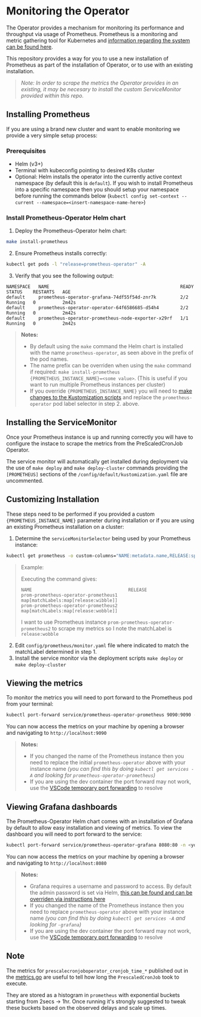 # Monitoring the Operator

The Operator provides a mechanism for monitoring its performance and throughput via usage of Prometheus. Prometheus is a monitoring and metric gathering tool for Kubernetes and [information regarding the system can be found here](https://github.com/coreos/prometheus-operator). 

This repository provides a way for you to use a new installation of Prometheus as part of the installation of Operator, or to use with an existing installation.
> *Note: In order to scrape the metrics the Operator provides in an existing, it may be necesary to install the custom ServiceMonitor provided within this repo.*

## Installing Prometheus

If you are using a brand new cluster and want to enable monitoring we provide a very simple setup process:

### Prerequisites

- Helm (v3+)
- Terminal with kubeconfig pointing to desired K8s cluster 
- Optional: Helm installs the operator into the currently active context namespace (by default this is `default`). If you wish to install Prometheus into a specific namespace then you should setup your namespace before running the commands below (`kubectl config set-context --current --namespace=<insert-namespace-name-here>`)

### Install Prometheus-Operator Helm chart

1. Deploy the Prometheus-Operator helm chart:
```bash
make install-prometheus
```

2. Ensure Prometheus installs correctly:

```bash
kubectl get pods -l "release=prometheus-operator" -A
```

3. Verify that you see the following output:

```
NAMESPACE   NAME                                                 READY   STATUS    RESTARTS   AGE
default     prometheus-operator-grafana-74df55f54d-znr7k         2/2     Running   0          2m42s
default     prometheus-operator-operator-64f6586685-d54h4        2/2     Running   0          2m42s
default     prometheus-operator-prometheus-node-exporter-x29rf   1/1     Running   0          2m42s
```

> **Notes:** 
> - By default using the `make` command the Helm chart is installed with the name `prometheus-operator`, as seen above in the prefix of the pod names.
> - The name prefix can be overriden when using the `make` command if required: `make install-prometheus {PROMETHEUS_INSTANCE_NAME}=<some value>`. (This is useful if you want to run multiple Prometheus instances per cluster)
> - If you override `{PROMETHEUS_INSTANCE_NAME}` you will need to [make changes to the Kustomization scripts](Customizing%20Installation) and replace the `prometheus-operator` pod label selector in step 2. above.


## Installing the ServiceMonitor

Once your Prometheus instance is up and running correctly you will have to configure the instace to scrape the metrics from the PreScaledCronJob Operator.

The service monitor will automatically get installed during deployment via the use of `make deploy` and `make deploy-cluster` commands providing the `[PROMETHEUS]` sections of the `/config/default/kustomization.yaml` file are uncommented.

## Customizing Installation

These steps need to be performed if you provided a custom `{PROMETHEUS_INSTANCE_NAME}` parameter during installation or if you are using an existing Prometheus installation on a cluster:

1. Determine the `serviceMonitorSelector` being used by your Prometheus instance:

```bash
kubectl get prometheus -o custom-columns="NAME:metadata.name,RELEASE:spec.serviceMonitorSelector"
```

> Example:
> 
> Executing the command gives:
>```
>NAME                                    RELEASE
>prom-prometheus-operator-prometheus1   map[matchLabels:map[release:wibble]]
>prom-prometheus-operator-prometheus2   map[matchLabels:map[release:wobble]]
>```
>
> I want to use Prometheus instance `prom-prometheus-operator-prometheus2` to scrape my metrics so I note the matchLabel is `release:wobble`

2. Edit `config/prometheus/monitor.yaml` file where indicated to match the matchLabel determined in step 1.
3. Install the service monitor via the deployment scripts `make deploy` or `make deploy-cluster`

## Viewing the metrics

To monitor the metrics you will need to port forward to the Prometheus pod from your terminal:

```bash
kubectl port-forward service/prometheus-operator-prometheus 9090:9090 -n <your prometheus namespace>
```

You can now access the metrics on your machine by opening a browser and navigating to `http://localhost:9090`

> **Notes:**
> - If you changed the name of the Prometheus instance then you need to replace the initial `prometheus-operator` above with your instance name *(you can find this by doing `kubectl get services -A` and looking for `prometheus-operator-prometheus`)*
> - If you are using the dev container the port forward may not work, use the [VSCode temporary port forwarding](https://code.visualstudio.com/docs/remote/containers#_temporarily-forwarding-a-port) to resolve

## Viewing Grafana dashboards

The Prometheus-Operator Helm chart comes with an installation of Grafana by default to allow easy installation and viewing of metrics. To view the dashboard you will need to port forward to the service:

```bash
kubectl port-forward service/prometheus-operator-grafana 8080:80 -n <your prometheus namespace>
```

You can now access the metrics on your machine by opening a browser and navigating to `http://localhost:8080`

> **Notes:**
> - Grafana requires a username and password to access. By default the admin password is set via Helm, [this can be found and can be overriden via instructions here](https://github.com/helm/charts/tree/master/stable/prometheus-operator#grafana)
> - If you changed the name of the Prometheus instance then you need to replace `prometheus-operator` above with your instance name *(you can find this by doing `kubectl get services -A` and looking for `-grafana`)*
> - If you are using the dev container the port forward may not work, use the [VSCode temporary port forwarding](https://code.visualstudio.com/docs/remote/containers#_temporarily-forwarding-a-port) to resolve

## Note 

The metrics for `prescalecronjoboperator_cronjob_time_*` published out in the [metrics.go](./controllers/metrics.go) are useful to tell how long the `PrescaledCronJob` took to execute. 

They are stored as a histogram in `prometheus` with exponential buckets starting from 2secs -> 1hr. Once running it's strongly suggested to tweak these buckets based on the observed delays and scale up times.
		
